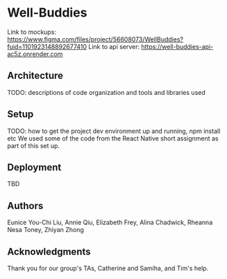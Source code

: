 # Well-Buddies

Link to mockups: https://www.figma.com/files/project/56608073/WellBuddies?fuid=1101923148892677410
Link to api server: https://well-buddies-api-ac5z.onrender.com

## Architecture

TODO:  descriptions of code organization and tools and libraries used

## Setup

TODO: how to get the project dev environment up and running, npm install etc
We used some of the code from the React Native short assignment as part of this set up. 

## Deployment

TBD

## Authors

Eunice You-Chi Liu,
Annie Qiu,
Elizabeth Frey,
Alina Chadwick,
Rheanna Nesa Toney,
Zhiyan Zhong

## Acknowledgments
Thank you for our group's TAs, Catherine and Samiha, and Tim's help.
